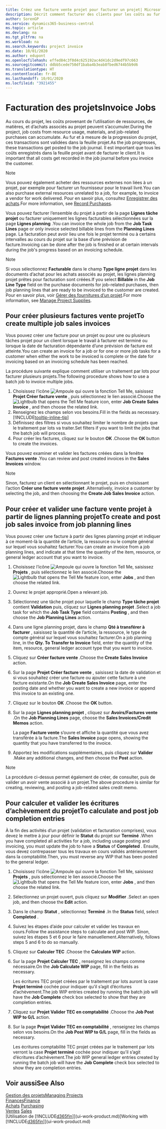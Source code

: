 ```yaml
---
title: Créez une facture vente projet pour facturer un projet| Microsoft Docs
description: Décrit comment facturer des clients pour les coûts au fur et à mesure de l’avancée du projet.
author: SorenGP
ms.service: dynamics365-business-central
ms.topic: article
ms.devlang: na
ms.tgt_pltfrm: na
ms.workload: na
ms.search.keywords: project invoice
ms.date: 10/01/2020
ms.author: edupont
ms.openlocfilehash: effed84c3f0d4c625192ac4d41dc2d9edf97c663
ms.sourcegitcommit: ddbb5cede750df1baba4b3eab8fbed6744b5b9d6
ms.translationtype: HT
ms.contentlocale: fr-BE
ms.lasthandoff: 10/01/2020
ms.locfileid: "3921455"
---
```

# <a name="invoice-jobs"></a><span data-ttu-id="03bf6-103">Facturation des projets</span><span class="sxs-lookup"><span data-stu-id="03bf6-103">Invoice Jobs</span></span>
<span data-ttu-id="03bf6-104">Au cours du projet, les coûts provenant de l’utilisation de ressources, de matières, et d’achats associés au projet peuvent s’accumuler.</span><span class="sxs-lookup"><span data-stu-id="03bf6-104">During the project, job costs from resource usage, materials, and job-related purchases can accumulate.</span></span> <span data-ttu-id="03bf6-105">Au fur et à mesure de la progression du projet, ces transactions sont validées dans la feuille projet.</span><span class="sxs-lookup"><span data-stu-id="03bf6-105">As the job progresses, these transactions get posted to the job journal.</span></span> <span data-ttu-id="03bf6-106">Il est important que tous les coûts enregistrés dans la feuille projet avant de facturer le client.</span><span class="sxs-lookup"><span data-stu-id="03bf6-106">It is important that all costs get recorded in the job journal before you invoice the customer.</span></span>

> [!NOTE]
> <span data-ttu-id="03bf6-107">Vous pouvez également acheter des ressources externes non liées à un projet, par exemple pour facturer un fournisseur pour le travail livré.</span><span class="sxs-lookup"><span data-stu-id="03bf6-107">You can also purchase external resources unrelated to a job, for example, to invoice a vendor for work delivered.</span></span> <span data-ttu-id="03bf6-108">Pour en savoir plus, consultez [Enregistrer des achats](purchasing-how-record-purchases.md).</span><span class="sxs-lookup"><span data-stu-id="03bf6-108">For more information, see [Record Purchases](purchasing-how-record-purchases.md).</span></span>

<span data-ttu-id="03bf6-109">Vous pouvez facturer l’ensemble du projet à partir de la page **Lignes tâche projet** ou facturer uniquement les lignes facturables sélectionnées sur la page **Lignes planning** .</span><span class="sxs-lookup"><span data-stu-id="03bf6-109">You can invoice the whole job from the **Job Task Lines** page or only invoice selected billable lines from the **Planning Lines** page.</span></span> <span data-ttu-id="03bf6-110">La facturation peut avoir lieu une fois le projet terminé ou à certains intervalles au cours du projet sur la base d’une prévision de facture.</span><span class="sxs-lookup"><span data-stu-id="03bf6-110">Invoicing can be done after the job is finished or at certain intervals during the job's progress based on an invoicing schedule.</span></span>

> [!NOTE]  
> <span data-ttu-id="03bf6-111">Si vous sélectionnez **Facturable** dans le champ **Type ligne projet** dans les documents d’achat pour les achats associés au projet, les lignes planning projet prêtes pour facturation sont créées.</span><span class="sxs-lookup"><span data-stu-id="03bf6-111">If you select **Billable** in the **Job Line Type** field on the purchase documents for job-related purchases, then job planning lines that are ready to be invoiced to the customer are created.</span></span> <span data-ttu-id="03bf6-112">Pour en savoir plus, voir [Gérer des fournitures d’un projet](projects-how-manage-project-supplies.md).</span><span class="sxs-lookup"><span data-stu-id="03bf6-112">For more information, see [Manage Project Supplies](projects-how-manage-project-supplies.md).</span></span>

## <a name="to-create-multiple-job-sales-invoices"></a><span data-ttu-id="03bf6-113">Pour créer plusieurs factures vente projet</span><span class="sxs-lookup"><span data-stu-id="03bf6-113">To create multiple job sales invoices</span></span>
<span data-ttu-id="03bf6-114">Vous pouvez créer une facture pour un projet ou pour une ou plusieurs tâches projet pour un client lorsque le travail à facturer est terminé ou lorsque la date de facturation dépendante d’une prévision de facture est atteinte.</span><span class="sxs-lookup"><span data-stu-id="03bf6-114">You can create an invoice for a job or for one or more job tasks for a customer when either the work to be invoiced is complete or the date for invoicing based on an invoicing schedule has been reached.</span></span>

<span data-ttu-id="03bf6-115">La procédure suivante explique comment utiliser un traitement par lots pour facturer plusieurs projets.</span><span class="sxs-lookup"><span data-stu-id="03bf6-115">The following procedure shows how to use a batch job to invoice multiple jobs.</span></span>  

1. <span data-ttu-id="03bf6-116">Choisissez l’icône ![Ampoule qui ouvre la fonction Tell Me](media/ui-search/search_small.png "Dites-moi ce que vous voulez faire"), saisissez **Projet Créer facture vente** , puis sélectionnez le lien associé.</span><span class="sxs-lookup"><span data-stu-id="03bf6-116">Choose the ![Lightbulb that opens the Tell Me feature](media/ui-search/search_small.png "Tell me what you want to do") icon, enter **Job Create Sales Invoice** , and then choose the related link.</span></span>  
2. <span data-ttu-id="03bf6-117">Renseignez les champs selon vos besoins.</span><span class="sxs-lookup"><span data-stu-id="03bf6-117">Fill in the fields as necessary.</span></span> [!INCLUDE[tooltip-inline-tip](includes/tooltip-inline-tip_md.md)]
3. <span data-ttu-id="03bf6-118">Définissez des filtres si vous souhaitez limiter le nombre de projets que le traitement par lots va traiter.</span><span class="sxs-lookup"><span data-stu-id="03bf6-118">Set filters if you want to limit the jobs that the batch job will process.</span></span>
4. <span data-ttu-id="03bf6-119">Pour créer les factures, cliquez sur le bouton **OK** .</span><span class="sxs-lookup"><span data-stu-id="03bf6-119">Choose the **OK** button to create the invoices.</span></span>  

<span data-ttu-id="03bf6-120">Vous pouvez examiner et valider les factures créées dans la fenêtre **Factures vente** .</span><span class="sxs-lookup"><span data-stu-id="03bf6-120">You can review and post created invoices in the **Sales Invoices** window.</span></span>

> [!NOTE]
> <span data-ttu-id="03bf6-121">Sinon, facturez un client en sélectionnant le projet, puis en choisissant l’action **Créer une facture vente projet** .</span><span class="sxs-lookup"><span data-stu-id="03bf6-121">Alternatively, invoice a customer by selecting the job, and then choosing the **Create Job Sales Invoice** action.</span></span> 

## <a name="to-create-and-post-job-sales-invoice-from-job-planning-lines"></a><span data-ttu-id="03bf6-122">Pour créer et valider une facture vente projet à partir de lignes planning projet</span><span class="sxs-lookup"><span data-stu-id="03bf6-122">To create and post job sales invoice from job planning lines</span></span>
<span data-ttu-id="03bf6-123">Vous pouvez créer une facture à partir des lignes planning projet et indiquer à ce moment-là la quantité de l’article, la ressource ou le compte général sur lequel vous souhaitez facturer.</span><span class="sxs-lookup"><span data-stu-id="03bf6-123">You can create an invoice from a job planning lines, and indicate at that time the quantity of the item, resource, or general ledger account that you want to invoice.</span></span>

1. <span data-ttu-id="03bf6-124">Choisissez l’icône ![Ampoule qui ouvre la fonction Tell Me](media/ui-search/search_small.png "Dites-moi ce que vous voulez faire"), saisissez **Projets** , puis sélectionnez le lien associé.</span><span class="sxs-lookup"><span data-stu-id="03bf6-124">Choose the ![Lightbulb that opens the Tell Me feature](media/ui-search/search_small.png "Tell me what you want to do") icon, enter **Jobs** , and then choose the related link.</span></span>
2. <span data-ttu-id="03bf6-125">Ouvrez le projet approprié.</span><span class="sxs-lookup"><span data-stu-id="03bf6-125">Open a relevant job.</span></span>
3. <span data-ttu-id="03bf6-126">Sélectionnez une tâche projet pour laquelle le champ **Type tâche projet** contient **Validation** puis, cliquez sur **Lignes planning projet** .</span><span class="sxs-lookup"><span data-stu-id="03bf6-126">Select a job task for which the **Job Task Type** field contains **Posting** , and then choose the **Job Planning Lines** action.</span></span>  
4. <span data-ttu-id="03bf6-127">Dans une ligne planning projet, dans le champ **Qté à transférer à facturer** , saisissez la quantité de l’article, la ressource, le type de compte général sur lequel vous souhaitez facturer.</span><span class="sxs-lookup"><span data-stu-id="03bf6-127">On a job planning line, in the **Qty. To Transfer to Invoice** field, enter the quantity of the item, resource, general ledger account type that you want to invoice.</span></span>  
5. <span data-ttu-id="03bf6-128">Cliquez sur **Créer facture vente** .</span><span class="sxs-lookup"><span data-stu-id="03bf6-128">Choose the **Create Sales Invoice** action.</span></span>
6. <span data-ttu-id="03bf6-129">Sur la page **Projet Créer facture vente** , saisissez la date de validation et si vous souhaitez créer une facture ou ajouter cette facture à une facture existante.</span><span class="sxs-lookup"><span data-stu-id="03bf6-129">On the **Job Create Sales Invoice** page, enter the posting date and whether you want to create a new invoice or append this invoice to an existing one.</span></span>
7. <span data-ttu-id="03bf6-130">Cliquez sur le bouton **OK** .</span><span class="sxs-lookup"><span data-stu-id="03bf6-130">Choose the **OK** button.</span></span>  
8. <span data-ttu-id="03bf6-131">Sur la page **Lignes planning projet** , cliquez sur **Avoirs/Factures vente** .</span><span class="sxs-lookup"><span data-stu-id="03bf6-131">On the **Job Planning Lines** page, choose the **Sales Invoices/Credit Memos** action.</span></span>

    <span data-ttu-id="03bf6-132">La page **Facture vente** s’ouvre et affiche la quantité que vous avez transférée à la facture.</span><span class="sxs-lookup"><span data-stu-id="03bf6-132">The **Sales Invoice** page opens, showing the quantity that you have transferred to the invoice.</span></span>
9. <span data-ttu-id="03bf6-133">Apportez les modifications supplémentaires, puis cliquez sur **Valider** .</span><span class="sxs-lookup"><span data-stu-id="03bf6-133">Make any additional changes, and then choose the **Post** action.</span></span>

> [!NOTE]  
>   <span data-ttu-id="03bf6-134">La procédure ci-dessus permet également de créer, de consulter, puis de valider un avoir vente associé à un projet.</span><span class="sxs-lookup"><span data-stu-id="03bf6-134">The above procedure is similar for creating, reviewing, and posting a job-related sales credit memo.</span></span>

## <a name="to-calculate-and-post-job-completion-entries"></a><span data-ttu-id="03bf6-135">Pour calculer et valider les écritures d’achèvement du projet</span><span class="sxs-lookup"><span data-stu-id="03bf6-135">To calculate and post job completion entries</span></span>
<span data-ttu-id="03bf6-136">À la fin des activités d’un projet (validation et facturation comprises), vous devez le mettre à jour pour définir le **Statut** du projet sur **Terminé** .</span><span class="sxs-lookup"><span data-stu-id="03bf6-136">When you have completed all activities for a job, including usage posting and invoicing, you must update the job to have a **Status** of **Completed** .</span></span> <span data-ttu-id="03bf6-137">Ensuite, vous devez contrepasser tous les travaux en cours validés antérieurement dans la comptabilité.</span><span class="sxs-lookup"><span data-stu-id="03bf6-137">Then, you must reverse any WIP that has been posted to the general ledger.</span></span>

1. <span data-ttu-id="03bf6-138">Choisissez l’icône ![Ampoule qui ouvre la fonction Tell Me](media/ui-search/search_small.png "Dites-moi ce que vous voulez faire"), saisissez **Projets** , puis sélectionnez le lien associé.</span><span class="sxs-lookup"><span data-stu-id="03bf6-138">Choose the ![Lightbulb that opens the Tell Me feature](media/ui-search/search_small.png "Tell me what you want to do") icon, enter **Jobs** , and then choose the related link.</span></span>  
2. <span data-ttu-id="03bf6-139">Sélectionnez un projet ouvert, puis cliquez sur **Modifier** .</span><span class="sxs-lookup"><span data-stu-id="03bf6-139">Select an open job, and then choose the **Edit** action.</span></span>
3. <span data-ttu-id="03bf6-140">Dans le champ **Statut** , sélectionnez **Terminé** .</span><span class="sxs-lookup"><span data-stu-id="03bf6-140">In the **Status** field, select **Completed** .</span></span>
4. <span data-ttu-id="03bf6-141">Suivez les étapes d’aide pour calculer et valider les travaux en cours.</span><span class="sxs-lookup"><span data-stu-id="03bf6-141">Follow the assistance steps to calculate and post WIP.</span></span> <span data-ttu-id="03bf6-142">Sinon, suivez les étapes 5 et 6 pour le faire manuellement.</span><span class="sxs-lookup"><span data-stu-id="03bf6-142">Alternatively, follows steps 5 and 6 to do so manually.</span></span>  
5. <span data-ttu-id="03bf6-143">Cliquez sur **Calculer TEC** .</span><span class="sxs-lookup"><span data-stu-id="03bf6-143">Choose the **Calculate WIP** action.</span></span>
6. <span data-ttu-id="03bf6-144">Sur la page **Projet Calculer TEC** , renseignez les champs comme nécessaire.</span><span class="sxs-lookup"><span data-stu-id="03bf6-144">On the **Job Calculate WIP** page, fill in the fields as necessary.</span></span>  

     <span data-ttu-id="03bf6-145">Les écritures TEC projet créées par le traitement par lots auront la case **Projet terminé** cochée pour indiquer qu’il s’agit d’écritures d’achèvement.</span><span class="sxs-lookup"><span data-stu-id="03bf6-145">The job WIP entries created by running the batch job will have the **Job Complete** check box selected to show that they are completion entries.</span></span>  
7. <span data-ttu-id="03bf6-146">Cliquez sur **Projet Valider TEC en comptabilité** .</span><span class="sxs-lookup"><span data-stu-id="03bf6-146">Choose the **Job Post WIP to G/L** action.</span></span>
8. <span data-ttu-id="03bf6-147">Sur la page **Projet Valider TEC en comptabilité** , renseignez les champs selon vos besoins.</span><span class="sxs-lookup"><span data-stu-id="03bf6-147">On the **Job Post WIP to G/L** page, fill in the fields as necessary.</span></span>  

     <span data-ttu-id="03bf6-148">Les écritures comptabilité TEC projet créées par le traitement par lots verront la case **Projet terminé** cochée pour indiquer qu’il s’agit d’écritures d’achèvement.</span><span class="sxs-lookup"><span data-stu-id="03bf6-148">The job WIP general ledger entries created by running the batch job will have the **Job Complete** check box selected to show they are completion entries.</span></span>

## <a name="see-also"></a><span data-ttu-id="03bf6-149">Voir aussi</span><span class="sxs-lookup"><span data-stu-id="03bf6-149">See Also</span></span>
[<span data-ttu-id="03bf6-150">Gestion des projets</span><span class="sxs-lookup"><span data-stu-id="03bf6-150">Managing Projects</span></span>](projects-manage-projects.md)  
[<span data-ttu-id="03bf6-151">Finances</span><span class="sxs-lookup"><span data-stu-id="03bf6-151">Finance</span></span>](finance.md)  
<span data-ttu-id="03bf6-152">[Achats](purchasing-manage-purchasing.md)       </span><span class="sxs-lookup"><span data-stu-id="03bf6-152">[Purchasing](purchasing-manage-purchasing.md)       </span></span>  
<span data-ttu-id="03bf6-153">[Ventes](sales-manage-sales.md)    </span><span class="sxs-lookup"><span data-stu-id="03bf6-153">[Sales](sales-manage-sales.md)    </span></span>  
<span data-ttu-id="03bf6-154">[Utilisation de [!INCLUDE[d365fin](includes/d365fin_md.md)]](ui-work-product.md)</span><span class="sxs-lookup"><span data-stu-id="03bf6-154">[Working with [!INCLUDE[d365fin](includes/d365fin_md.md)]](ui-work-product.md)</span></span>  
